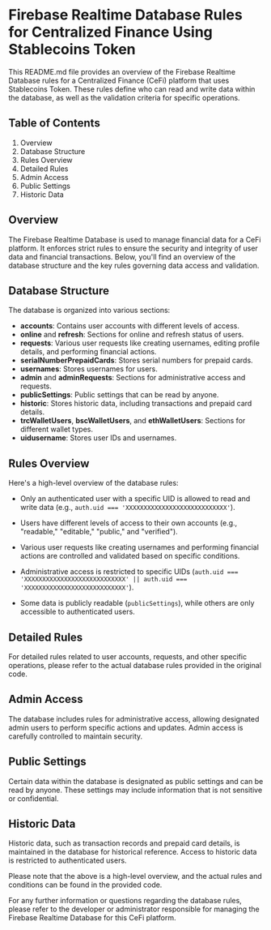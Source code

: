 # Firebase Realtime Database Rules for Centralized Finance Using Stablecoins Token

This README.md file provides an overview of the Firebase Realtime Database rules for a Centralized Finance (CeFi) platform that uses Stablecoins Token. These rules define who can read and write data within the database, as well as the validation criteria for specific operations.

## Table of Contents

1.  Overview
2.  Database Structure
3.  Rules Overview
4.  Detailed Rules
5.  Admin Access
6.  Public Settings
7.  Historic Data

## Overview

The Firebase Realtime Database is used to manage financial data for a CeFi platform. It enforces strict rules to ensure the security and integrity of user data and financial transactions. Below, you'll find an overview of the database structure and the key rules governing data access and validation.

## Database Structure

The database is organized into various sections:

-   **accounts**: Contains user accounts with different levels of access.
-   **online** and **refresh**: Sections for online and refresh status of users.
-   **requests**: Various user requests like creating usernames, editing profile details, and performing financial actions.
-   **serialNumberPrepaidCards**: Stores serial numbers for prepaid cards.
-   **usernames**: Stores usernames for users.
-   **admin** and **adminRequests**: Sections for administrative access and requests.
-   **publicSettings**: Public settings that can be read by anyone.
-   **historic**: Stores historic data, including transactions and prepaid card details.
-   **trcWalletUsers**, **bscWalletUsers**, and **ethWalletUsers**: Sections for different wallet types.
-   **uidusername**: Stores user IDs and usernames.

## Rules Overview

Here's a high-level overview of the database rules:

-   Only an authenticated user with a specific UID is allowed to read and write data (e.g., `auth.uid === 'XXXXXXXXXXXXXXXXXXXXXXXXXXXX'`).
    
-   Users have different levels of access to their own accounts (e.g., "readable," "editable," "public," and "verified").
    
-   Various user requests like creating usernames and performing financial actions are controlled and validated based on specific conditions.
    
-   Administrative access is restricted to specific UIDs (`auth.uid === 'XXXXXXXXXXXXXXXXXXXXXXXXXXXX' || auth.uid === 'XXXXXXXXXXXXXXXXXXXXXXXXXXXX'`).
    
-   Some data is publicly readable (`publicSettings`), while others are only accessible to authenticated users.
    

## Detailed Rules

For detailed rules related to user accounts, requests, and other specific operations, please refer to the actual database rules provided in the original code.

## Admin Access

The database includes rules for administrative access, allowing designated admin users to perform specific actions and updates. Admin access is carefully controlled to maintain security.

## Public Settings

Certain data within the database is designated as public settings and can be read by anyone. These settings may include information that is not sensitive or confidential.

## Historic Data

Historic data, such as transaction records and prepaid card details, is maintained in the database for historical reference. Access to historic data is restricted to authenticated users.

Please note that the above is a high-level overview, and the actual rules and conditions can be found in the provided code.

For any further information or questions regarding the database rules, please refer to the developer or administrator responsible for managing the Firebase Realtime Database for this CeFi platform.
